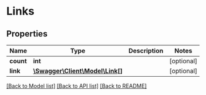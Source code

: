 # Links

## Properties
Name | Type | Description | Notes
------------ | ------------- | ------------- | -------------
**count** | **int** |  | [optional] 
**link** | [**\Swagger\Client\Model\Link[]**](Link.md) |  | [optional] 

[[Back to Model list]](../README.md#documentation-for-models) [[Back to API list]](../README.md#documentation-for-api-endpoints) [[Back to README]](../README.md)


